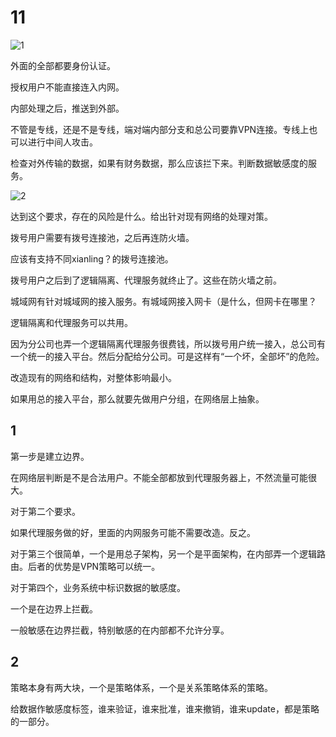 # 11

![1](./img/11-1.png)

外面的全部都要身份认证。

授权用户不能直接连入内网。

内部处理之后，推送到外部。

不管是专线，还是不是专线，端对端内部分支和总公司要靠VPN连接。专线上也可以进行中间人攻击。

检查对外传输的数据，如果有财务数据，那么应该拦下来。判断数据敏感度的服务。

![2](./img/11-2.png)

达到这个要求，存在的风险是什么。给出针对现有网络的处理对策。





拨号用户需要有拨号连接池，之后再连防火墙。

应该有支持不同xianling？的拨号连接池。

拨号用户之后到了逻辑隔离、代理服务就终止了。这些在防火墙之前。



城域网有针对城域网的接入服务。有城域网接入网卡（是什么，但网卡在哪里？

逻辑隔离和代理服务可以共用。



因为分公司也弄一个逻辑隔离代理服务很费钱，所以拨号用户统一接入，总公司有一个统一的接入平台。然后分配给分公司。可是这样有“一个坏，全部坏”的危险。

改造现有的网络和结构，对整体影响最小。

如果用总的接入平台，那么就要先做用户分组，在网络层上抽象。



## 1

第一步是建立边界。

在网络层判断是不是合法用户。不能全部都放到代理服务器上，不然流量可能很大。



对于第二个要求。

如果代理服务做的好，里面的内网服务可能不需要改造。反之。



对于第三个很简单，一个是用总子架构，另一个是平面架构，在内部弄一个逻辑路由。后者的优势是VPN策略可以统一。



对于第四个，业务系统中标识数据的敏感度。

一个是在边界上拦截。

一般敏感在边界拦截，特别敏感的在内部都不允许分享。



## 2

策略本身有两大块，一个是策略体系，一个是关系策略体系的策略。

给数据作敏感度标签，谁来验证，谁来批准，谁来撤销，谁来update，都是策略的一部分。